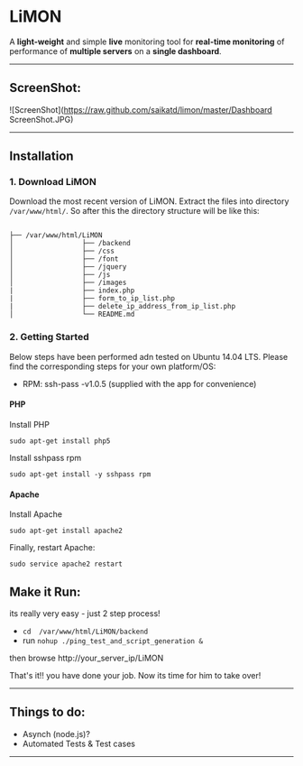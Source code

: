 # LiMON #


A **light-weight** and simple **live** monitoring tool for **real-time monitoring** of performance of **multiple servers** on a **single dashboard**.

------

## ScreenShot: ##

![ScreenShot](https://raw.github.com/saikatd/limon/master/Dashboard ScreenShot.JPG)

-------

## Installation

### 1. Download LiMON
Download the most recent version of LiMON. Extract the files into directory ``` /var/www/html/ ```. So after this the directory structure will be like this:
```

├── /var/www/html/LiMON
│                 ├── /backend
│                 ├── /css
│                 ├── /font
│                 ├── /jquery
│                 ├── /js
│                 ├── /images
|                 ├── index.php
|                 ├── form_to_ip_list.php
|                 ├── delete_ip_address_from_ip_list.php
│                 └── README.md 

```
### 2. Getting Started  
Below steps have been performed adn tested on Ubuntu 14.04 LTS. Please find the corresponding steps for your own platform/OS:

- RPM: ssh-pass -v1.0.5 (supplied with the app for convenience)

#### PHP
Install PHP
```
sudo apt-get install php5
```
Install sshpass rpm
```
sudo apt-get install -y sshpass rpm
```
#### Apache
Install Apache
```
sudo apt-get install apache2
```
 Finally, restart Apache:
 ```
sudo service apache2 restart
```


## Make it Run: ##

its really very easy - just 2 step process!

 - ``` cd  /var/www/html/LiMON/backend ``` 
 - run ``` nohup ./ping_test_and_script_generation & ```


then browse http://your_server_ip/LiMON

That's it!! you have done your job. Now its time for him to take over!

---------

## Things to do: ##

- Asynch (node.js)?
- Automated Tests & Test cases

---------